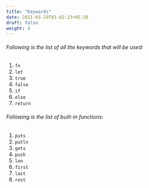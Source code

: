 ```yaml
---
title: "Keywords"
date: 2021-03-29T01:02:23+05:30
draft: false
weight: 4
---
```


###### Following is the list of all the keywords that will be used:

1. `fn`
2. `let`
3. `true`
4. `false`
5. `if`
6. `else`
7. `return`

###### Following is the list of built-in functions:

1. `puts`
2. `putln`
3. `gets`
4. `push`
5. `len`
6. `first`
7. `last`
8. `rest`